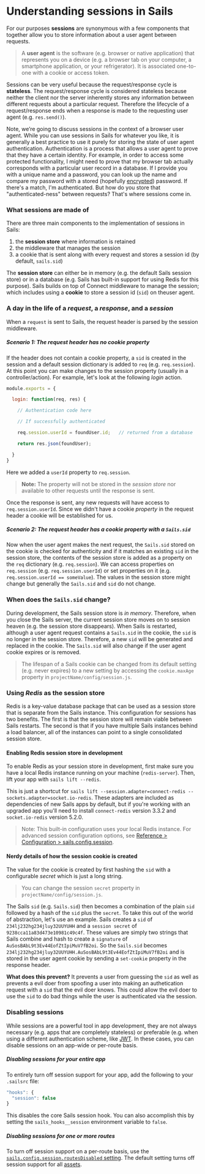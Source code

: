 # Understanding sessions in Sails

For our purposes **sessions** are synonymous with a few components that together allow you to store information about a user agent between requests.

> A **user agent** is the software (e.g. browser or native application) that represents you on a device (e.g. a browser tab on your computer, a smartphone application, or your refrigerator).  It is associated one-to-one with a cookie or access token.

Sessions can be very useful because the request/response cycle is **stateless**. The request/response cycle is considered stateless because neither the client nor the server inherently stores any information between different requests about a particular request.  Therefore the lifecycle of a request/response ends when a response is made to the requesting user agent (e.g. `res.send()`).

Note, we’re going to discuss sessions in the context of a browser user agent. While you can use sessions in Sails for whatever you like, it is generally a best practice to use it purely for storing the state of user agent authentication. Authentication is a process that allows a user agent to prove that they have a certain identity.  For example, in order to access some protected functionality, I might need to prove that my browser tab actually corresponds with a particular user record in a database.  If I provide you with a unique name and a password, you can look up the name and compare my password with a stored (hopefully [encrypted](http://node-machine.org/machinepack-passwords/encrypt-password)) password.  If there's a match, I'm authenticated. But how do you store that "authenticated-ness" between requests? That's where sessions come in.

### What sessions are made of
There are three main components to the implementation of sessions in Sails:
1. the **session store** where information is retained
2. the middleware that manages the session
3. a cookie that is sent along with every request and stores a session id (by default, `sails.sid`)

The **session store** can either be in memory (e.g. the default Sails session store) or in a database (e.g. Sails has built-in support for using Redis for this purpose).  Sails builds on top of Connect middleware to manage the session; which includes using a **cookie** to store a session id (`sid`) on theuser agent.

### A day in the life of a *request*, a *response*, and a *session*
When a `request` is sent to Sails, the request header is parsed by the session middleware.

##### Scenario 1: The request header has no *cookie property*

If the header does not contain a cookie property, a `sid` is created in the session and a default session dictionary is added to `req` (e.g. `req.session`).  At this point you can make changes to the session property (usually in a controller/action).  For example, let's look at the following *login* action.

```javascript
module.exports = {

  login: function(req, res) {

    // Authentication code here

    // If successfully authenticated

    req.session.userId = foundUser.id;   // returned from a database

    return res.json(foundUser);

  }
}
```

Here we added a `userId` property to `req.session`.

> **Note:** The property will not be stored in the *session store* nor available to other requests until the response is sent.

Once the response is sent, any new requests will have access to `req.session.userId`. Since we didn't have a cookie *property* in the request header a cookie will be established for us.

##### Scenario 2: The request header has a cookie *property* with a `Sails.sid`

Now when the user agent makes the next request, the `Sails.sid` stored on the cookie is checked for authenticity and if it matches an existing `sid` in the session store, the contents of the session store is added as a property on the `req` dictionary (e.g. `req.session`).  We can access properties on `req.session` (e.g. `req.session.userId`) or set properties on it (e.g. `req.session.userId == someValue`).  The values in the session store might change but generally the `Sails.sid` and `sid` do not change.

### When does the `Sails.sid` change?
During development, the Sails session store is *in memory*.  Therefore, when you close the Sails server, the current session store moves on to session heaven (e.g. the session store disappears).  When Sails is restarted, although a user agent request contains a `Sails.sid` in the cookie, the `sid` is no longer in the session store.  Therefore, a new `sid` will be generated and replaced in the cookie.  The `Sails.sid` will also change if the user agent cookie expires or is removed.

>The lifespan of a Sails cookie can be changed from its default setting (e.g. never expires) to a new setting by accessing the `cookie.maxAge` property in `projectName/config/session.js`.


### Using *Redis* as the session store

Redis is a key-value database package that can be used as a session store that is separate from the Sails instance.  This configuration for sessions has two benefits.  The first is that the session store will remain viable between Sails restarts.  The second is that if you have multiple Sails instances behind a load balancer, all of the instances can point to a single consolidated session store.

#### Enabling Redis session store in development

To enable Redis as your session store in development, first make sure you have a local Redis instance running on your machine (`redis-server`). Then, lift your app with `sails lift --redis`.

This is just a shortcut for `sails lift --session.adapter=connect-redis --sockets.adapter=socket.io-redis`. These adapters are included as dependencies of new Sails apps by default, but if you're working with an upgraded app you'll need to install `connect-redis` version 3.3.2 and `socket.io-redis` version 5.2.0.

> Note: This built-in configuration uses your local Redis instance. For advanced session configuration options, see [Reference > Configuration > sails.config.session](https://next.sailsjs.com/documentation/reference/configuration/sails-config-session).

#### Nerdy details of how the session cookie is created
The value for the cookie is created by first hashing the `sid` with a configurable *secret* which is just a long string.

> You can change the session `secret` property in `projectName/config/session.js`.

The Sails `sid` (e.g. `Sails.sid`) then becomes a combination of the plain `sid` followed by a hash of the `sid` plus the `secret`.  To take this out of the world of abstraction, let's use an example.  Sails creates a `sid` of `234lj232hg234jluy32UUYUHH` and a `session secret` of `9238cca11a83d473e10981c49c4f`. These values are simply two strings that Sails combine and hash to create a `signature` of `AuSosBAbL9t3Ev44EofZtIpiMuV7fB2oi`.  So the `Sails.sid` becomes `234lj232hg234jluy32UUYUHH.AuSosBAbL9t3Ev44EofZtIpiMuV7fB2oi` and is stored in the user agent cookie by sending a `set-cookie` property in the response header.

**What does this prevent?** It prevents a user from guessing the `sid` as well as prevents a evil doer from spoofing a user into making an authetication request with a `sid` that the evil doer knows.  This could allow the evil doer to use the `sid` to do bad things while the user is authenticated via the session.

### Disabling sessions

While sessions are a powerful tool in app development, they are not always necessary (e.g. apps that are completely stateless) or preferable (e.g. when using a different authentication scheme, like <a href="https://github.com/sails101/jwt-login" target="_blank">JWT</a>.  In these cases, you can disable sessions on an app-wide or per-route basis.

##### Disabling sessions for your entire app

To entirely turn off session support for your app, add the following to your `.sailsrc` file:

```javascript
"hooks": {
  "session": false
}
```

This disables the core Sails session hook.  You can also accomplish this by setting the `sails_hooks__session` environment variable to `false`.

##### Disabling sessions for one or more routes

To turn off session support on a per-route basis, use the [`sails.config.session.routesDisabled` setting](http://sailsjs.com/documentation/reference/configuration/sails-config-session#?properties).  The default setting turns off session support for all [assets](http://sailsjs.com/documentation/concepts/assets).

<docmeta name="displayName" value="Sessions">
